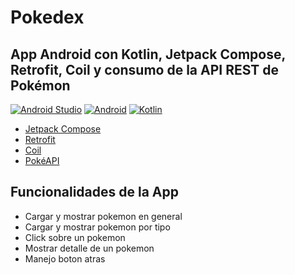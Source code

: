 # Pokedex
## App Android con Kotlin, Jetpack Compose, Retrofit, Coil y consumo de la API REST de Pokémon

[![Android Studio](https://img.shields.io/badge/Android_Studio-2022.1.1-blue.svg?longCache=true&style=popout-square)](https://developer.android.com/studio)
[![Android](https://img.shields.io/badge/Android-13-green.svg?longCache=true&style=popout-square)](https://www.android.com)
[![Kotlin](https://img.shields.io/badge/Kotlin-1.6-blueviolet?longCache=true&style=popout-square)](https://kotlinlang.org)


* [Jetpack Compose](https://developer.android.com/jetpack/compose)
* [Retrofit](https://github.com/square/retrofit)
* [Coil](https://coil-kt.github.io/coil)
* [PokéAPI](https://pokeapi.co)

## Funcionalidades de la App
* Cargar y mostrar pokemon en general
* Cargar y mostrar pokemon por tipo
* Click sobre un pokemon
* Mostrar detalle de un pokemon
* Manejo boton atras
   
